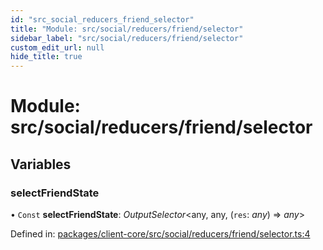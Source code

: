 ```yaml
---
id: "src_social_reducers_friend_selector"
title: "Module: src/social/reducers/friend/selector"
sidebar_label: "src/social/reducers/friend/selector"
custom_edit_url: null
hide_title: true
---
```


# Module: src/social/reducers/friend/selector

## Variables

### selectFriendState

• `Const` **selectFriendState**: *OutputSelector*<any, any, (`res`: *any*) => *any*\>

Defined in: [packages/client-core/src/social/reducers/friend/selector.ts:4](https://github.com/xr3ngine/xr3ngine/blob/716a06460/packages/client-core/src/social/reducers/friend/selector.ts#L4)
